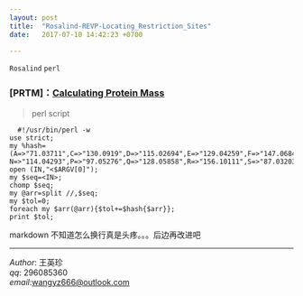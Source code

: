 ```yaml
---
layout: post  
title:  "Rosalind-REVP-Locating_Restriction_Sites"  
date:   2017-07-10 14:42:23 +0700  

---
```

`Rosalind` `perl`

### [PRTM]：[Calculating Protein Mass](http://rosalind.info/problems/prtm/)

>perl script

``` 
  #!/usr/bin/perl -w  
use strict;
my %hash=(A=>"71.03711",C=>"130.0919",D=>"115.02694",E=>"129.04259",F=>"147.06841",G=>"57.02146",H=>"137.05891",I=>"113.08406",K=>128.09496,L=>"113.08406",M=>"131.04049",
N=>"114.04293",P=>"97.05276",Q=>"128.05858",R=>"156.10111",S=>"87.03203",T=>"101.04768",V=>"99.06841",W=>"186.07931",Y=>"163.06333");    
open (IN,"<$ARGV[0]");  
my $seq=<IN>;  
chomp $seq;
my @arr=split //,$seq;
my $tol=0;
foreach my $arr(@arr){$tol+=$hash{$arr}};
print $tol;
```

markdown 不知道怎么换行真是头疼。。。后边再改进吧

-------------
*Author*: 王英珍   
*qq*: 296085360  
*email*:wangyz666@outlook.com  
